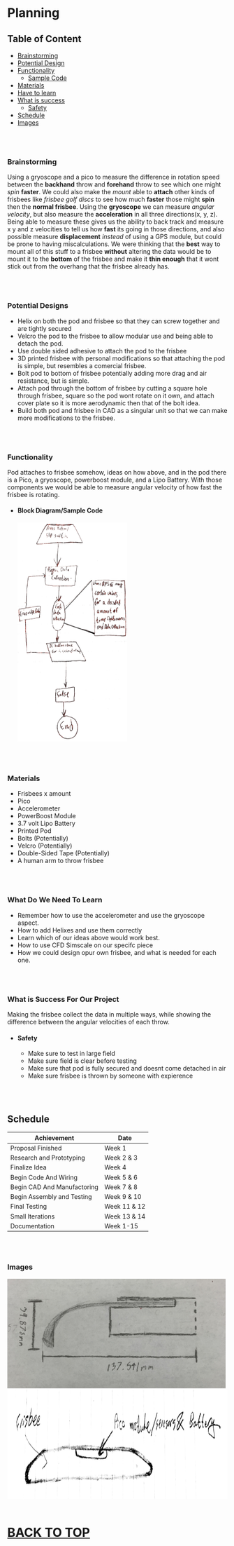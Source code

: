 # Planning

## Table of Content
* [Brainstorming](#brainstorming)
* [Potential Design](#potential-designs)
* [Functionality](#functionality)
   * [Sample Code](block-diagram/sample-code)
* [Materials](#materials)
* [Have to learn](#what-do-we-need-to-learn)
* [What is success](#what-is-success-for-our-project)
   * [Safety](#safety)
* [Schedule](#schedule)
* [Images](#images) 


<br>
<br>


### Brainstorming
Using a gryoscope and a pico to measure the difference in rotation speed between the **backhand** throw and **forehand** throw to see which one might *spin* **faster**. We could also make the *mount* able to **attach** other kinds of frisbees like *frisbee golf discs* to see how much **faster** those might **spin** then the **normal frisbee**. Using the **gryoscope** we can measure *angular velocity*, but also measure the **acceleration** in all three directions(x, y, z). Being able to measure these gives us the ability to back track and measure x y and z velocities to tell us how **fast** its going in those directions, and also possible measure **displacement** *instead* of using a GPS module, but could be prone to having miscalculations. We were thinking that the **best** way to mount all of this stuff to a frisbee **without** altering the data would be to mount it to the **bottom** of the frisbee and make it **thin enough** that it wont stick out from the overhang that the frisbee already has.

<br>
<br>

### Potential Designs

* Helix on both the pod and frisbee so that they can screw together and are tightly secured
* Velcro the pod to the frisbee to allow modular use and being able to detach the pod.
* Use double sided adhesive to attach the pod to the frisbee
* 3D printed frisbee with personal modifications so that attaching the pod is simple, but resembles a comercial frisbee.
* Bolt pod to bottom of frisbee potentially adding more drag and air resistance, but is simple.
* Attach pod through the bottom of frisbee by cutting a square hole through frisbee, square so the pod wont rotate on it own, and attach cover plate so it is more aerodynamic then that of the bolt idea.
* Build both pod and frisbee in CAD as a singular unit so that we can make more modifications to the frisbee.

<br>
<br>

### Functionality
Pod attaches to frisbee somehow, ideas on how above, and in the pod there is a Pico, a gryoscope, powerboost module, and a Lipo Battery. With those components we would be able to measure angular velocity of how fast the frisbee is rotating.

  * #### Block Diagram/Sample Code
    <img src="Images/SampleCode.jpg" alt="Sample Code" width="250" height="500">

<br>
<br>

### Materials 

* Frisbees x amount
* Pico
* Accelerometer 
* PowerBoost Module
* 3.7 volt Lipo Battery
* Printed Pod 
* Bolts (Potentially)
* Velcro (Potentially)
* Double-Sided Tape (Potentially)
* A human arm to throw frisbee

<br>
<br>

### What Do We Need To Learn

* Remember how to use the accelerometer and use the gryoscope aspect. 
* How to add Helixes and use them correctly
* Learn which of our ideas above would work best.
* How to use CFD Simscale on our specifc piece
* How we could design opur own frisbee, and what is needed for each one.

<br>
<br>

### What is Success For Our Project
Making the frisbee collect the data in multiple ways, while showing the difference between the angular velocities of each throw. 

  * #### Safety 

      * Make sure to test in large field
      * Make sure field is clear before testing
      * Make sure that pod is fully secured and doesnt come detached in air
      * Make sure frisbee is thrown by someone with expierence

<br>
<br>

## Schedule

Achievement   |   Date  |
------------- |-------- |
Proposal Finished | Week 1 |
Research and Prototyping | Week 2 & 3 |
Finalize Idea | Week 4 |
Begin Code And Wiring | Week 5 & 6 |
Begin CAD And Manufactoring | Week 7 & 8 |
Begin Assembly and Testing | Week 9 & 10 |
Final Testing | Week 11 & 12 |
Small Iterations | Week 13 & 14 |
Documentation | Week 1-15 |

<br>
<br>

### Images

<img src="Images/Original_Frisbee_Idea.jpg" alt="first design ideas" width="500" height="250">
<img src="Images/Frisbee Iteration v.1.JPG" alt="first design ideas" width="850" height="250">





<br>
<br>


# [BACK TO TOP](#planning)
